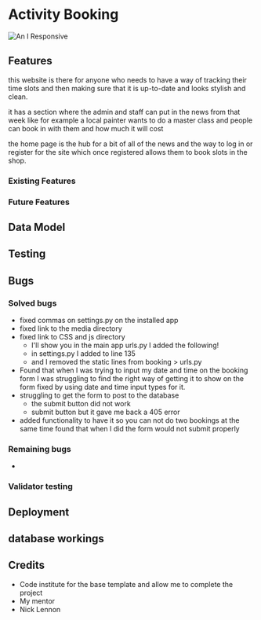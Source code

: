 # Activity Booking
![An I Responsive](vscode-remote://wierdlygood-activitytim-zduaejt0chm.ws-eu74.gitpod.io/workspace/activity-time/media/Screenshot%202022-11-07%20055625.jpg)
## Features
this website is there for anyone who needs to have a way of tracking their time slots and then making sure that it is up-to-date and looks stylish and clean.

it has a section where the admin and staff can put in the news from that week like for example a local painter wants to do a master class and people can book in with them and how much it will cost 


the home page is the hub for a bit of all of the news and the way to log in or register for the site which once registered allows them to book slots in the shop.


### Existing Features



### Future Features


## Data Model


## Testing


## Bugs


### Solved bugs
- fixed commas on settings.py on the installed app 
- fixed link to the media directory 
- fixed link to CSS and js directory
    - I'll show you in the main app urls.py I added the following!
    - in settings.py I added to line 135
    - and I removed the static lines from booking > urls.py 
- Found that when I was trying to input my date and time on the booking form I was struggling to find the right way of getting it to show on the form fixed by using date and time input types for it.
- struggling to get the form to post to the database
    - the submit button did not work
    - submit button but it gave me back a 405 error
- added functionality to have it so you can not do two bookings at the same time found that when I did the form would not submit properly



### Remaining bugs
- 

### Validator testing


## Deployment

## database workings

## Credits
- Code institute for the base template and allow me to complete the project
- My mentor 
- Nick Lennon 
